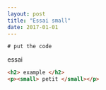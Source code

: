 ```yaml
---
layout: post
title: "Essai small"
date: 2017-01-01
---
```


```
# put the code 
```

essai

```html
<h2> example </h2>
<p><small> petit </small></p>
```
